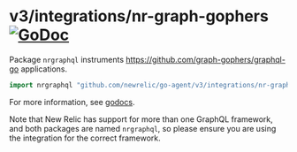 # v3/integrations/nr-graph-gophers [![GoDoc](https://godoc.org/github.com/newrelic/go-agent/v3/integrations/nr-graph-gophers?status.svg)](https://godoc.org/github.com/newrelic/go-agent/v3/integrations/nr-graph-gophers)

Package `nrgraphql` instruments https://github.com/graph-gophers/graphql-go applications.

```go
import nrgraphql "github.com/newrelic/go-agent/v3/integrations/nr-graph-gophers"
```

For more information, see
[godocs](https://godoc.org/github.com/newrelic/go-agent/v3/integrations/nr-graph-gophers).

Note that New Relic has support for more than one GraphQL framework, and both
packages are named `nrgraphql`, so please ensure you are using the integration
for the correct framework.
